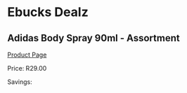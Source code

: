 
# Ebucks Dealz
## Adidas Body Spray 90ml - Assortment
[Product Page](https://www.ebucks.com/web/shop/productSelected.do?prodId=1129755419&catId=1158505265)

Price: R29.00

Savings: 


	